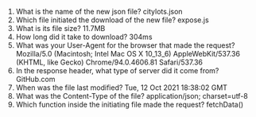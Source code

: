 1. What is the name of the new json file?
    citylots.json
2. Which file initiated the download of the new file?
    expose.js
3. What is its file size?
    11.7MB
4. How long did it take to download?
    304ms
5. What was your User-Agent for the browser that made the request?
    Mozilla/5.0 (Macintosh; Intel Mac OS X 10_13_6) AppleWebKit/537.36 (KHTML, like Gecko) Chrome/94.0.4606.81 Safari/537.36
6. In the response header, what type of server did it come from?
    GitHub.com
7. When was the file last modified?
    Tue, 12 Oct 2021 18:38:02 GMT
8. What was the Content-Type of the file?
    application/json; charset=utf-8
9. Which function inside the initiating file made the request?
    fetchData()